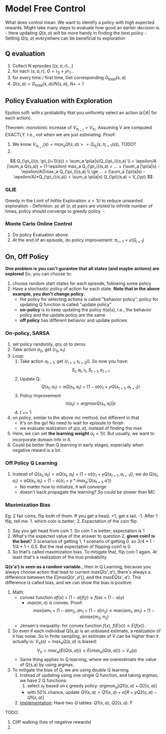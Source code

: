 # Model Free Control

What does control mean: We want to identify a policy with high expected rewards. Might take many steps to evaluate how good an earlier decision is. 
    - Here updating $Q(s,a)$ will be more handy in finding the best policy
    - Setting $Q(s,a)$ everywhere can be beneficial to exploration

## Q evaluation

1. Collect N episodes $[(s,a,r)...]$
2. for each $(s,a,r)$, $G = r_0 + yr_1 ...$
3. for every time / first time, Get corresponding $G_{total}(s,a)$
4. $Q(s,a) = G_{total}(s,a)/N(s,a)$, $N+=1$

## Policy Evaluation with Exploration
Epsilon soft: with $\epsilon$ probability that you uniformly select an action ($\epsilon/|A|$ for each action).

Theorem: monotonic increase of $V_{\pi_{i+1}} > V_{\pi_{i}}$. Assuming V are computed EXACTLY. I.e., not when we are just estimating.
Proof:
1. We know $V_{\pi_{i+1}}(s) = max_a Q(s, a) >= Q_{\pi_i}(s, \pi_{i+1}(s))$, TODO?
2. 
$$
Q_{\pi_i}(s, \pi_{i+1}(s)) = \sum_a \pi(a|s)Q_{\pi_i}(s,a)
\\
= \epsilon/A (\sum_a Q(s,a)) + (1-\epsilon) max_a Q_{\pi_i}(s,a)
= ... + (\sum_a [\pi(a|s) - \epsilon/A])max_a Q_{\pi_i}(s,a)
\\
\ge ... + (\sum_a [\pi(a|s) - \epsilon/A]*Q_{\pi_i}(s,a))
= \sum_a \pi(a|s) Q_{\pi}(s,a) = V_{\pi}
$$

### GLIE 
Greedy in the Limit of Inifite Exploration: $\epsilon = 1/i$ to reduce unwanted exploration
    - Definition: as all $(s,a)$ pairs are visited to infinite number of times, policy should converge to greedy policy.
    - 

### Monte Carlo Online Control

1. Do policy Evaluation above.
2. At the end of an episode, do policy improvement: $\pi_{i+1} = \epsilon(Q_{i+1})$

## On, Off Policy
**One problem is you can't gurantee that all states (and maybe actions) are explored**
So, you can choose to:
1. choose random start states for each episode, following some policy
2. Have a stochastic policy of action for each state. **Note that in the above example, you don't change policy.**
    - the policy for selecting actions is called "behavior policy", policy for updating Q function is called "update policy"
    - **on-policy** is to keep updating the policy $\pi (a|s)$, i.e., the behavior policy and the update policy are the same
    - **off policy** has different behavior and update policies
### On-policy, SARSA
1. set policy randomly, $q(s,a)$ to zeros
2. Take action $a_0$, get $(r_0, s_1)$
3. Loop:
    1. Take action $a_{t+1}$, get $(r_{t+1}, s_{t+2})$). So now you have: 
        $$
        S_t, a_t, r_t, S_{t+1}, a_{t+1}
        $$
    1. Update Q: 
        $$
        Q(s_t, a_t) = \alpha Q(s_t, a_t) + (1-\alpha)(r_t + yQ(s_{t+1}, a_{t+1}))
        $$
    1. Policy Improvement:
        $$
        \pi(s_t) = argmax Q(s_t, a_t) | \epsilon
        $$
    1. t += 1
1. on policy, similar to the above mc method. but different in that
    - It's on the go! No need to wait for episode to finish
    - we evaluate realization of $q(s,a)$, instead of finding the max
1. Here, we can set **the learning weight** $\alpha_t = 1/t$. But usually, we want to incorporate domain info in it.
1. Could be better than Q learning in early stages, especially when negative reward is a lot.

### Off Policy Q Learning
1. Instead of $Q(s_t, a_t) = \alpha Q(s_t, a_t) + (1-\alpha)(r_t + yQ(s_{t+1}, a_{t+1}))$, we do $Q(s_t, a_t) = \alpha Q(s_t, a_t) + (1-\alpha)(r_t + y*max_a' Q(s_{t+1}, a'))$
    - No matter how to initialize, it will converge
    - doesn't back propagate the learning? So could be slower than MC
 
### Maximization Bias
Eg: 2 fair coins, flip both of them. If you get a head, +1, get a tail, -1. After 1 flip, tell me: 1. which coin is better; 2. Expectation of the coin flip
1. Say you get head from coin 1. So coin 1 is better; expectation is 1
2. What's the expected value of the answer to question 2, **given coin1 is the best**? 3 scenarios of getting 1, 1 scenario of getting 0.
    so 3/4 * 1 - 1/4 * 1 = 0.5. But the real expectation of flipping coin1 is 0.
3. So that's called maximization bias. To mitigate that, flip coin 1 again. At least that's a realization of the true probability.

**Q(s'a') is seen as a random variable.**, then in Q Learning, because you always choose action that lead to current $max Q(s', a')$, there's always a difference between the $E[max Q(s',a')]$, and the $max EQ(s',a')$. This difference is called bias, and we can show the bias is positive:

1. Math:
    - convex function $af(x)+(1-a)f(y) \geq f(ax + (1-a)y)$
        - $max(m,n)$ is convex. Proof:
            $$
            max(am_1 + (1-a)m_2, an_1 + (1-a)n_2) \leq max(am_1, an_1) + (1-a)max(m_2, n_2)
            $$
    - Jensen's inequality: for convex function $f(x)$, $f(E(x)) \leq E(f(x))$.
2. So even if each individual Q(s,a) is an unbiased estimate, a realization of it has noise. So in finite sampling, an estimate of V can be higher than it actually is: $V_{\hat{\pi}}(s) = max_a Q(s,a)$ is biased:
    $$
    V_{\pi} = max_a(E(Q(s,a))) \leq E(max_a(Q(s,a))) = V_{\hat{\pi}}(s)
    $$
    - Same thing applies to Q learning, where we overestimate the value of Q(s,a) by using argmax.
3. To mitigate the bias of Q, we are using double Q learning
    1. Instead of updating using one single Q function, and taking argmax, we have 2 Q functions:
        1. select $a_t$ based on $\epsilon$ greedy policy: $argmax_a [Q1(s,a)+Q2(s,a)]$
        - with 50% chance, update $Q1(s,a)=Q1(s,a) + \alpha[R + y Q2(s,a) - Q1(s,a)]$
    2. [Implementation](https://rubikscode.net/2021/07/20/introduction-to-double-q-learning/): Have two $Q$ tables: $Q1(s,a)$, $Q2(s,a)$.
F 


TODO:
1. Cliff walking (lots of negative rewards)
1. 